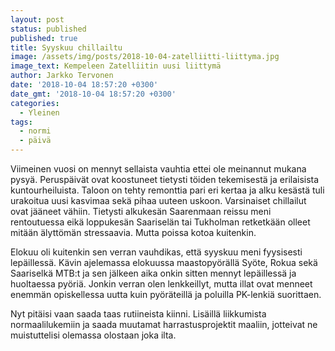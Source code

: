 ```yaml
---
layout: post
status: published
published: true
title: Syyskuu chillailtu
image: /assets/img/posts/2018-10-04-zatelliitti-liittyma.jpg
image_text: Kempeleen Zatelliitin uusi liittymä
author: Jarkko Tervonen
date: '2018-10-04 18:57:20 +0300'
date_gmt: '2018-10-04 18:57:20 +0300'
categories:
  - Yleinen
tags:
  - normi
  - päivä
---
```

Viimeinen vuosi on mennyt sellaista vauhtia ettei ole meinannut mukana pysyä. Peruspäivät ovat koostuneet tietysti töiden tekemisestä ja erilaisista kuntourheiluista. Taloon on tehty remonttia pari eri kertaa ja alku kesästä tuli urakoitua uusi kasvimaa sekä pihaa uuteen uskoon. Varsinaiset chillailut ovat jääneet vähiin. Tietysti alkukesän Saarenmaan reissu meni rentoutuessa eikä loppukesän Saariselän tai Tukholman retketkään olleet mitään älyttömän stressaavia. Mutta poissa kotoa kuitenkin.

Elokuu oli kuitenkin sen verran vauhdikas, että syyskuu meni fyysisesti lepäillessä. Kävin ajelemassa elokuussa maastopyörällä Syöte, Rokua sekä Saariselkä MTB:t ja sen jälkeen aika onkin sitten mennyt lepäillessä ja huoltaessa pyöriä. Jonkin verran olen lenkkeillyt, mutta illat ovat menneet enemmän opiskellessa uutta kuin pyöräteillä ja poluilla PK-lenkiä suorittaen.

Nyt pitäisi vaan saada taas rutiineista kiinni. Lisäillä liikkumista normaalilukemiin ja saada muutamat harrastusprojektit maaliin, jotteivat ne muistuttelisi olemassa olostaan joka ilta.
